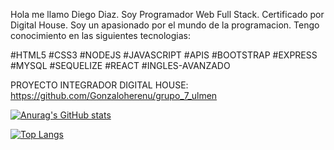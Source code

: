 Hola me llamo Diego Diaz. Soy Programador Web Full Stack. Certificado por Digital House. 
Soy un apasionado por el mundo de la programacion. Tengo conocimiento en las siguientes tecnologias:

#HTML5 #CSS3 #NODEJS #JAVASCRIPT #APIS #BOOTSTRAP #EXPRESS #MYSQL #SEQUELIZE #REACT #INGLES-AVANZADO

PROYECTO INTEGRADOR DIGITAL HOUSE: https://github.com/Gonzaloherenu/grupo_7_ulmen


[![Anurag's GitHub stats](https://github-readme-stats.vercel.app/api?username=diegocarlosdiaz)](https://github.com/anuraghazra/github-readme-stats)

[![Top Langs](https://github-readme-stats.vercel.app/api/top-langs/?username=diegocarlosdiaz&layout=compact)](https://github.com/anuraghazra/github-readme-stats)

